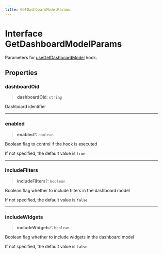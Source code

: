 ```yaml
---
title: GetDashboardModelParams
---
```


# Interface GetDashboardModelParams

Parameters for [useGetDashboardModel](../fusion-assets/function.useGetDashboardModel.md) hook.

## Properties

### dashboardOid

> **dashboardOid**: `string`

Dashboard identifier

***

### enabled

> **enabled**?: `boolean`

Boolean flag to control if the hook is executed

If not specified, the default value is `true`

***

### includeFilters

> **includeFilters**?: `boolean`

Boolean flag whether to include filters in the dashboard model

If not specified, the default value is `false`

***

### includeWidgets

> **includeWidgets**?: `boolean`

Boolean flag whether to include widgets in the dashboard model

If not specified, the default value is `false`
